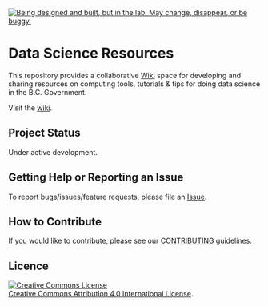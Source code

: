 <div id="devex-badge"><a rel="Exploration" href="https://github.com/BCDevExchange/assets/blob/master/README.md"><img alt="Being designed and built, but in the lab. May change, disappear, or be buggy." style="border-width:0" src="https://assets.bcdevexchange.org/images/badges/exploration.svg" title="Being designed and built, but in the lab. May change, disappear, or be buggy." /></a></div>


# Data Science Resources

This repository provides a collaborative [Wiki](https://github.com/bcgov/bcgov-data-science-resources/wiki) space for developing and sharing resources on computing tools, tutorials & tips for doing data science in the B.C. Government.

Visit the [wiki](https://github.com/bcgov/bcgov-data-science-resources/wiki).

## Project Status
Under active development.

## Getting Help or Reporting an Issue

To report bugs/issues/feature requests, please file an [Issue](https://github.com/bcgov/env-open-science-manuscripts/issues).

## How to Contribute

If you would like to contribute, please see our [CONTRIBUTING](CONTRIBUTING.md) guidelines.


## Licence
<a rel="license" href="http://creativecommons.org/licenses/by/4.0/"><img alt="Creative Commons License" style="border-width:0" src="https://i.creativecommons.org/l/by/4.0/80x15.png" /></a><br /><a rel="license" href="http://creativecommons.org/licenses/by/4.0/">Creative Commons Attribution 4.0 International License</a>.